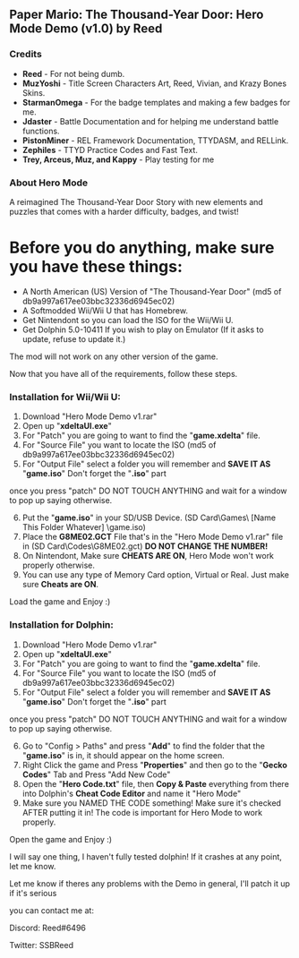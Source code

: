 <h2><b>Paper Mario: The Thousand-Year Door: Hero Mode Demo (v1.0) by Reed</b></font></h2>

<h3><b>Credits</b></h2>

<ul><li><b>Reed</b> - For not being dumb.</li>
  
<li><b>MuzYoshi</b> - Title Screen Characters Art, Reed, Vivian, and Krazy Bones Skins.</li>

<li><b>StarmanOmega</b> - For the badge templates and making a few badges for me.</li>

<li><b>Jdaster</b> - Battle Documentation and for helping me understand battle functions.</li>

<li><b>PistonMiner</b> - REL Framework Documentation, TTYDASM, and RELLink.</li>

<li><b>Zephiles</b> - TTYD Practice Codes and Fast Text.</li>

<li><b>Trey, Arceus, Muz, and Kappy</b> - Play testing for me</li></ul>

<h3><b>About Hero Mode</b></h3>

A reimagined The Thousand-Year Door Story with new elements and puzzles that
comes with a harder difficulty, badges, and twist!

<h1>Before you do anything, make sure you have these things:</h1>

- A North American (US) Version of "The Thousand-Year Door" (md5 of db9a997a617ee03bbc32336d6945ec02)
- A Softmodded Wii/Wii U that has Homebrew.
- Get Nintendont so you can load the ISO for the Wii/Wii U.
- Get Dolphin 5.0-10411 If you wish to play on Emulator (If it asks to update, refuse to update it.)

The mod will not work on any other version of the game.

Now that you have all of the requirements, follow these steps.

<b><h3>Installation for Wii/Wii U:</h3></b>

1. Download "Hero Mode Demo v1.rar"
2. Open up "<b>xdeltaUI.exe</b>"
3. For "Patch" you are going to want to find the "<b>game.xdelta</b>" file.
4. For "Source File" you want to locate the ISO (md5 of db9a997a617ee03bbc32336d6945ec02)
5. For "Output File" select a folder you will remember and <b>SAVE IT AS</b> "<b>game.iso</b>" Don't forget the "<b>.iso</b>" part

once you press "patch" DO NOT TOUCH ANYTHING and wait for a window to pop up saying otherwise.

6. Put the "<b>game.iso</b>" in your SD/USB Device. (SD Card\Games\ [Name This Folder Whatever] \game.iso) 
7. Place the <b>G8ME02.GCT</b> File that's in the "Hero Mode Demo v1.rar" file in (SD Card\Codes\G8ME02.gct) <b>DO NOT CHANGE THE NUMBER!</b>
8. On Nintendont, Make sure <b>CHEATS ARE ON</b>, Hero Mode won't work properly otherwise.
9. You can use any type of Memory Card option, Virtual or Real. Just make sure <b>Cheats are ON</b>.

Load the game and Enjoy :)

<b><h3>Installation for Dolphin:</h3></b>

1. Download "Hero Mode Demo v1.rar"
2. Open up "<b>xdeltaUI.exe</b>"
3. For "Patch" you are going to want to find the "<b>game.xdelta</b>" file.
4. For "Source File" you want to locate the ISO (md5 of db9a997a617ee03bbc32336d6945ec02)
5. For "Output File" select a folder you will remember and <b>SAVE IT AS</b> "<b>game.iso</b>" Don't forget the "<b>.iso</b>" part

once you press "patch" DO NOT TOUCH ANYTHING and wait for a window to pop up saying otherwise.

6. Go to "Config > Paths" and press "<b>Add</b>" to find the folder that the "<b>game.iso</b>" is in, it should appear on the home screen.
7. Right Click the game and Press "<b>Properties</b>" and then go to the "<b>Gecko Codes</b>" Tab and Press "Add New Code"
8. Open the "<b>Hero Code.txt</b>" file, then <b>Copy & Paste</b> everything from there into Dolphin's <b>Cheat Code Editor</b> and name it "Hero Mode"
9. Make sure you NAMED THE CODE something! Make sure it's checked AFTER putting it in! The code is important for Hero Mode to work properly.

Open the game and Enjoy :)

I will say one thing, I haven't fully tested dolphin! If it crashes at any point, let me know.

Let me know if theres any problems with the Demo in general, I'll patch it up if it's serious

you can contact me at:

Discord: Reed#6496

Twitter: SSBReed


